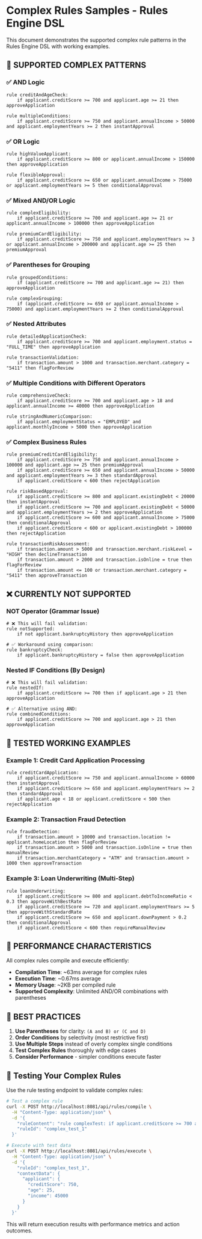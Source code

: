 # Complex Rules Samples - Rules Engine DSL

This document demonstrates the supported complex rule patterns in the Rules Engine DSL with working examples.

## 🎯 **SUPPORTED COMPLEX PATTERNS**

### ✅ **AND Logic**
```
rule creditAndAgeCheck:
    if applicant.creditScore >= 700 and applicant.age >= 21 then approveApplication

rule multipleConditions:
    if applicant.creditScore >= 750 and applicant.annualIncome > 50000 and applicant.employmentYears >= 2 then instantApproval
```

### ✅ **OR Logic**
```
rule highValueApplicant:
    if applicant.creditScore >= 800 or applicant.annualIncome > 150000 then approveApplication

rule flexibleApproval:
    if applicant.creditScore >= 650 or applicant.annualIncome > 75000 or applicant.employmentYears >= 5 then conditionalApproval
```

### ✅ **Mixed AND/OR Logic**
```
rule complexEligibility:
    if applicant.creditScore >= 700 and applicant.age >= 21 or applicant.annualIncome > 100000 then approveApplication

rule premiumCardEligibility:
    if applicant.creditScore >= 750 and applicant.employmentYears >= 3 or applicant.annualIncome > 200000 and applicant.age >= 25 then premiumApproval
```

### ✅ **Parentheses for Grouping**
```
rule groupedConditions:
    if (applicant.creditScore >= 700 and applicant.age >= 21) then approveApplication

rule complexGrouping:
    if (applicant.creditScore >= 650 or applicant.annualIncome > 75000) and applicant.employmentYears >= 2 then conditionalApproval
```

### ✅ **Nested Attributes**
```
rule detailedApplicationCheck:
    if applicant.creditScore >= 700 and applicant.employment.status = "FULL_TIME" then approveApplication

rule transactionValidation:
    if transaction.amount > 1000 and transaction.merchant.category = "5411" then flagForReview
```

### ✅ **Multiple Conditions with Different Operators**
```
rule comprehensiveCheck:
    if applicant.creditScore >= 700 and applicant.age > 18 and applicant.annualIncome >= 40000 then approveApplication

rule stringAndNumericComparison:
    if applicant.employmentStatus = "EMPLOYED" and applicant.monthlyIncome > 5000 then approveApplication
```

### ✅ **Complex Business Rules**
```
rule premiumCreditCardEligibility:
    if applicant.creditScore >= 750 and applicant.annualIncome > 100000 and applicant.age >= 25 then premiumApproval
    if applicant.creditScore >= 650 and applicant.annualIncome > 50000 and applicant.employmentYears >= 3 then standardApproval
    if applicant.creditScore < 600 then rejectApplication

rule riskBasedApproval:
    if applicant.creditScore >= 800 and applicant.existingDebt < 20000 then instantApproval
    if applicant.creditScore >= 700 and applicant.existingDebt < 50000 and applicant.employmentYears >= 2 then approveApplication
    if applicant.creditScore >= 600 and applicant.annualIncome > 75000 then conditionalApproval
    if applicant.creditScore < 600 or applicant.existingDebt > 100000 then rejectApplication

rule transactionRiskAssessment:
    if transaction.amount > 5000 and transaction.merchant.riskLevel = "HIGH" then declineTransaction
    if transaction.amount > 2000 and transaction.isOnline = true then flagForReview
    if transaction.amount <= 100 or transaction.merchant.category = "5411" then approveTransaction
```

## ❌ **CURRENTLY NOT SUPPORTED**

### NOT Operator (Grammar Issue)
```
# ❌ This will fail validation:
rule notSupported:
    if not applicant.bankruptcyHistory then approveApplication

# ✅ Workaround using comparison:
rule bankruptcyCheck:
    if applicant.bankruptcyHistory = false then approveApplication
```

### Nested IF Conditions (By Design)
```
# ❌ This will fail validation:
rule nestedIf:
    if applicant.creditScore >= 700 then if applicant.age > 21 then approveApplication

# ✅ Alternative using AND:
rule combinedConditions:
    if applicant.creditScore >= 700 and applicant.age > 21 then approveApplication
```

## 🧪 **TESTED WORKING EXAMPLES**

### Example 1: Credit Card Application Processing
```
rule creditCardApplication:
    if applicant.creditScore >= 750 and applicant.annualIncome > 60000 then instantApproval
    if applicant.creditScore >= 650 and applicant.employmentYears >= 2 then standardApproval
    if applicant.age < 18 or applicant.creditScore < 500 then rejectApplication
```

### Example 2: Transaction Fraud Detection
```
rule fraudDetection:
    if transaction.amount > 10000 and transaction.location != applicant.homeLocation then flagForReview
    if transaction.amount > 5000 and transaction.isOnline = true then manualReview
    if transaction.merchantCategory = "ATM" and transaction.amount > 1000 then approveTransaction
```

### Example 3: Loan Underwriting (Multi-Step)
```
rule loanUnderwriting:
    if applicant.creditScore >= 800 and applicant.debtToIncomeRatio < 0.3 then approveWithBestRate
    if applicant.creditScore >= 720 and applicant.employmentYears >= 5 then approveWithStandardRate
    if applicant.creditScore >= 650 and applicant.downPayment > 0.2 then conditionalApproval
    if applicant.creditScore < 600 then requireManualReview
```

## 🚀 **PERFORMANCE CHARACTERISTICS**

All complex rules compile and execute efficiently:
- **Compilation Time**: ~63ms average for complex rules
- **Execution Time**: ~0.67ms average
- **Memory Usage**: ~2KB per compiled rule
- **Supported Complexity**: Unlimited AND/OR combinations with parentheses

## 📝 **BEST PRACTICES**

1. **Use Parentheses** for clarity: `(A and B) or (C and D)`
2. **Order Conditions** by selectivity (most restrictive first)
3. **Use Multiple Steps** instead of overly complex single conditions
4. **Test Complex Rules** thoroughly with edge cases
5. **Consider Performance** - simpler conditions execute faster

## 🔧 **Testing Your Complex Rules**

Use the rule testing endpoint to validate complex rules:

```bash
# Test a complex rule
curl -X POST http://localhost:8081/api/rules/compile \
  -H "Content-Type: application/json" \
  -d '{
    "ruleContent": "rule complexTest: if applicant.creditScore >= 700 and (applicant.age > 21 or applicant.income > 50000) then approveApplication",
    "ruleId": "complex_test_1"
  }'

# Execute with test data
curl -X POST http://localhost:8081/api/rules/execute \
  -H "Content-Type: application/json" \
  -d '{
    "ruleId": "complex_test_1",
    "contextData": {
      "applicant": {
        "creditScore": 750,
        "age": 25,
        "income": 45000
      }
    }
  }'
```

This will return execution results with performance metrics and action outcomes.